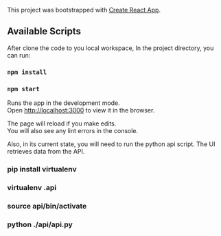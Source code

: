 This project was bootstrapped with [Create React App](https://github.com/facebook/create-react-app).

## Available Scripts

After clone the code to you local workspace, In the project directory, you can run:
### `npm install`

### `npm start`

Runs the app in the development mode.<br>
Open [http://localhost:3000](http://localhost:3000) to view it in the browser.

The page will reload if you make edits.<br>
You will also see any lint errors in the console.

Also, in its current state, you will need to run the python api script. The UI retrieves data from the API.

### pip install virtualenv
### virtualenv .api
### source api/bin/activate
### python ./api/api.py
